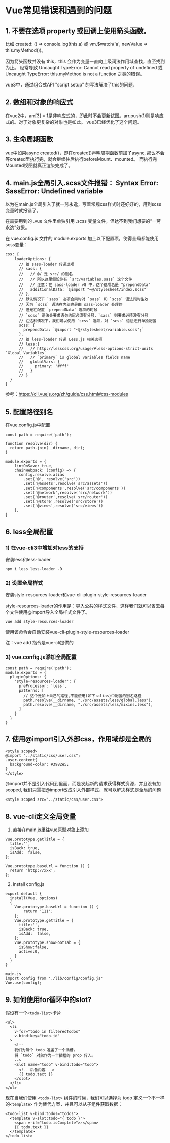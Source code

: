 ﻿# Vue常见错误和遇到的问题

## 1. 不要在选项 property 或回调上使用箭头函数。
比如 created: () => console.log(this.a) 或 vm.$watch('a', newValue => this.myMethod())。

因为箭头函数并没有 this，this 会作为变量一直向上级词法作用域查找，直至找到为止。
经常导致 Uncaught TypeError: Cannot read property of undefined 或 Uncaught TypeError: this.myMethod is not a function 之类的错误。

vue3中，通过组合式API "script setup" 的写法解决了this的问题.

## 2. 数组和对象的响应式
在vue2中，arr[3] = 1是非响应式的，即此时不会更新试图。arr.push(1)则是响应式的。对于对象更复杂的对象也是如此。
vue3已经优化了这个问题。

## 3. 生命周期函数
vue中如果async created()，即在created()声明周期函数前加了async, 那么不会等created里执行完，就会继续往后执行beforeMount、mounted。
而执行完Mounted视图就真正渲染完成了。

## 4. main.js全局引入.scss文件报错： Syntax Error: SassError: Undefined variable
以为在main.js全局引入了就一劳永逸，写着常规css样式时还好好的，用到scss变量时就报错了。

在需要用到的 .vue 文件里单独引用 .scss 变量文件，但达不到我们想要的“一劳永逸”效果。

在 vue.config.js 文件的 module.exports 加上以下配置项，使得全局都能使用scss变量：
```
css: {
    loaderOptions: {
      // 给 sass-loader 传递选项
      // sass: {
      //   // @/ 是 src/ 的别名
      //   // 所以这里假设你有 `src/variables.sass` 这个文件
      //   // 注意：在 sass-loader v8 中，这个选项名是 "prependData"
      //   additionalData: `@import "~@/stylesheet/index.scss"`
      // },
      // 默认情况下 `sass` 选项会同时对 `sass` 和 `scss` 语法同时生效
      // 因为 `scss` 语法在内部也是由 sass-loader 处理的
      // 但是在配置 `prependData` 选项的时候
      // `scss` 语法会要求语句结尾必须有分号，`sass` 则要求必须没有分号
      // 在这种情况下，我们可以使用 `scss` 选项，对 `scss` 语法进行单独配置
      scss: {
        prependData: `@import "~@/stylesheet/variable.scss";`
      },
      // 给 less-loader 传递 Less.js 相关选项
      // less:{
      //   // http://lesscss.org/usage/#less-options-strict-units `Global Variables`
      //   // `primary` is global variables fields name
      //   globalVars: {
      //     primary: '#fff'
      //   }
      // }
  }
}
```
参考：https://cli.vuejs.org/zh/guide/css.html#css-modules


## 5. 配置路径别名
在vue.config.js中配置
```
const path = require('path');

function resolve(dir) {
  return path.join(__dirname, dir);
}

module.exports = {
    lintOnSave: true,
    chainWebpack: (config) => {
      config.resolve.alias
        .set('@', resolve('src'))
        .set('@assets',resolve('src/assets'))
        .set('@components',resolve('src/components'))
        .set('@network',resolve('src/network'))
        .set('@router',resolve('src/router'))
        .set('@store',resolve('src/store'))
        .set('@views',resolve('src/views'))
    },
}
```

## 6. less全局配置
### 1) 在vue-cli3中增加对less的支持
安装less和less-loader
```
npm i less less-loader -D
```
### 2) 设置全局样式
安装style-resources-loader和vue-cli-plugin-style-resources-loader

style-resources-loader的作用是：导入公共的样式文件，这样我们就可以省去每个文件使用@import导入全局样式文件了。
```
vue add style-resources-loader
```
使用该命令会自动安装vue-cli-plugin-style-resources-loader

注：vue add 指令是vue-cli提供的

### 3) vue.config.js添加全局配置
```
const path = require('path');
module.exports = {
  pluginOptions: {
    'style-resources-loader': {
      preProcessor: 'less',
      patterns: [
        // 这个是加上自己的路径,不能使用(如下:alias)中配置的别名路径
        path.resolve(__dirname, "./src/assets/less/global.less"),
        path.resolve(__dirname, "./src/assets/less/mixins.less"),
      ]
    }
  }
}
```

## 7. 使用@import引入外部css，作用域却是全局的
```
<style scoped>
@import "../static/css/user.css";
.user-content{
  background-color: #3982e5;
}
</style>
```
@import并不是引入代码到<style></style>里面，而是发起新的请求获得样式资源，并且没有加scoped,
我们只需把@import改成<style src=""></style>引入外部样式，就可以解决样式是全局的问题
```
<style scoped src="../static/css/user.css">
```

## 8. vue-cli定义全局变量
1) 直接在main.js里往vue原型对象上添加
```
Vue.prototype.getTitle = {  
  title:'',  
  isBack: true,  
  isAdd:  false,  
};  

Vue.prototype.baseUrl = function () {  
  return 'http://xxx';  
};  
```

2) install
config.js
```
export default {  
  install(Vue, options)  
  {  
    Vue.prototype.baseUrl = function () {  
        return '111';  
    };  
    Vue.prototype.getTitle = {  
      title:'',  
      isBack: true,  
      isAdd:  false,  
    };  
    Vue.prototype.showFootTab = {  
      isShow:false,  
      active:0,  
    }  
  }  
}  

main.js
import config from './lib/config/config.js'  
Vue.use(config); 
```

## 9. 如何使用for循环中的slot?
假设有一个`<todo-list>`卡片
```
<ul>
  <li
    v-for="todo in filteredTodos"
    v-bind:key="todo.id"
  >
    <!--
    我们为每个 todo 准备了一个插槽，
    将 `todo` 对象作为一个插槽的 prop 传入。
    -->
    <slot name="todo" v-bind:todo="todo">
      <!-- 后备内容 -->
      {{ todo.text }}
    </slot>
  </li>
</ul>
```
现在当我们使用 `<todo-list>` 组件的时候，我们可以选择为 todo 定义一个不一样的`<template>` 作为替代方案，并且可以从子组件获取数据：
```
<todo-list v-bind:todos="todos">
  <template v-slot:todo="{ todo }">
    <span v-if="todo.isComplete">✓</span>
    {{ todo.text }}
  </template>
</todo-list>
```